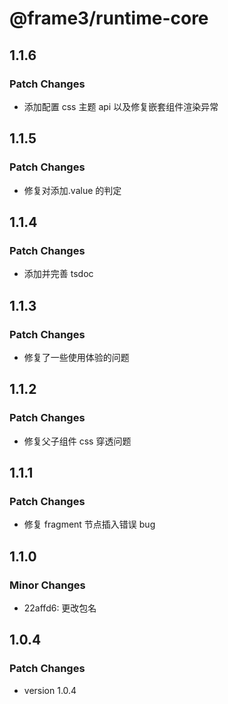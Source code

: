 # @frame3/runtime-core

## 1.1.6

### Patch Changes

- 添加配置 css 主题 api 以及修复嵌套组件渲染异常

## 1.1.5

### Patch Changes

- 修复对添加.value 的判定

## 1.1.4

### Patch Changes

- 添加并完善 tsdoc

## 1.1.3

### Patch Changes

- 修复了一些使用体验的问题

## 1.1.2

### Patch Changes

- 修复父子组件 css 穿透问题

## 1.1.1

### Patch Changes

- 修复 fragment 节点插入错误 bug

## 1.1.0

### Minor Changes

- 22affd6: 更改包名

## 1.0.4

### Patch Changes

- version 1.0.4
